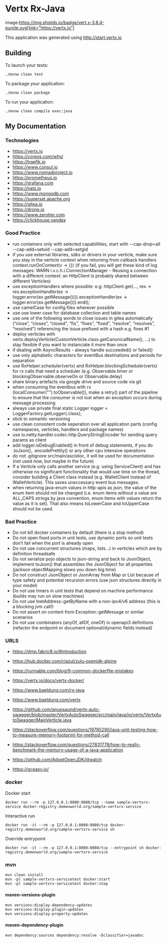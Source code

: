 # Vertx Rx-Java

image:https://img.shields.io/badge/vert.x-3.8.4-purple.svg[link="https://vertx.io"]

This application was generated using http://start.vertx.io

## Building

To launch your tests:
```
./mvnw clean test
```

To package your application:
```
./mvnw clean package
```

To run your application:
```
./mvnw clean compile exec:java
```

## My Documentation

### Technologies
* https://vertx.io
* https://coreos.com/why/
* https://traefik.io
* https://www.consul.io
* https://www.nomadproject.io
* https://prometheus.io
* https://grafana.com
* https://nats.io
* https://www.mongodb.com
* https://superset.apache.org
* https://gitea.io
* https://drone.io
* https://www.zerotier.com
* https://clickhouse.yandex

### Good Practice
* run containers only with selected capabillities, start with --cap-drop=all --cap-add=setuid --cap-add=setgid
* if you use external libraries, sdks or drivers in your verticle, make sure you stay in the verticle context when returning from callback handlers context.runOnContext(v -> {}) (if you fail, you will get these kind of log messages: WARN i.v.c.h.i.ConnectionManager - Reusing a connection with a different context: an HttpClient is probably shared between different Verticles)
* use exceptionHandlers where possible: e.g: httpClient.get(..., res -> res.exceptionHandler(ex -> logger.error(ex.getMessage()))).exceptionHandler(ex -> logger.error(ex.getMessage())).end();
* use camelCase for config files wherever possible
* use use lower case for database collection and table names
* use one of the following words to close issues in gitea automatically (“close”, “closes”, “closed”, “fix”, “fixes”, “fixed”, “resolve”, “resolves”, “resolved”) referencing the issue prefixed with a hash e.g. fixes #1
* deploy verticles with vertx.deployVerticle(CustomVerticle.class.getCanonicalName(), ...) to stay flexible if you want to instanciate it more than once
* if dealing with AsyncResults - always handle succeeded() or failed()
* use only alphabetic characters for eventBus destinations and periods for separation
* use RxHelper.scheduler(vertx) and RxHelper.blockingScheduler(vertx) for rx calls that need a scheduler (e.g. Observable.timer or blockingObservable.observeOn or Observable.delay)
* share binary artefacts via google drive and source code via git
* when consuming the eventbus with rx (localConsumer("").toObservable()), make a retry() part of the pipeline to ensure that the consumer is not lost when an exception occurs during message processing
* always use private final static Logger logger = LoggerFactory.getLogger(<classname>.class);
* stick to semantic versioning
* use clean consistent code seperation over all application parts (config namespaces, verticles, handlers and package names)
* use io.netty.handler.codec.http.QueryStringEncoder for sending query params as client
* add logger.isDebugEnabled() in front of debug statements, if you do .toJson(), .encodePrettily() or any other cpu intensive operations
* do not .gitignore src/main/asciidoc, it will be used for documentation (not used now, but maybe in the future)
* If a Verticle only calls another service (e.g. using ServiceClient) and has otherwise no significant functionality that would use time on the thread, consider building a Client class instead (e.g. WalletClient instead of WalletVerticle). This saves uneccessary event bus messages.
* when returning java-enum values in http-apis as json, the value of the enum item should not be changed (i.e. enum items without a value are ALL_CAPS strings by java convention, enum items with values return the value as it is set). That also means toLowerCase and toUpperCase should not be used.

### Bad Practice
* Do not kill docker containers by default (there is a stop method)
* Do not open fixed ports in unit tests, use dynamic ports so unit tests don’t fail when the port is already open
* Do not use concurrent structures (maps, lists…) in verticles which are by definition threadsafe
* Do not serialize pojo objects to json-string and back to JsonObject, implement toJson() that assembles the JsonObject for all properties (jackson objectMapping slows you down big time)
* Do not construct JsonObject or JsonArray from Map or List because of type safety and potential recursion errors (use json structures directly in your model)
* Do not use timers in unit tests that depend on machine performance (builds may run on slow machines)
* Do not use InetAddress::getByName with a non-ipv4/v6 address (this is a blocking jvm call!)
* Do not assert on content from Exception::getMessage or similar scenarios
* Do not use combinators (anyOf, allOf, oneOf) in openapi3 definitions (refactor the endpoint or document optional/dynamic fields instead)

### URLS
* https://dmp.fabric8.io/#introduction
* https://hub.docker.com/r/azul/zulu-openjdk-alpine
* https://runnable.com/blog/9-common-dockerfile-mistakes
* https://vertx.io/docs/vertx-docker/
* https://www.baeldung.com/rx-java
* https://www.baeldung.com/vertx
* https://github.com/anupsaund/vertx-auto-swagger/blob/master/VertxAutoSwagger/src/main/java/io/vertx/VertxAutoSwagger/MainVerticle.java

* https://stackoverflow.com/questions/19785290/java-unit-testing-how-to-measure-memory-footprint-for-method-call
* https://stackoverflow.com/questions/27831778/how-to-really-benchmark-the-memory-usage-of-a-java-application
* https://github.com/AdoptOpenJDK/jitwatch
* https://gceasy.io/

### docker

Docker start
```
docker run --rm -p 127.0.0.1:8080:8080/tcp --name sample-vertxrx-service docker-registry.demonworld.org/sample-vertxrx-service
```
Interactive run
```
docker run -it --rm -p 127.0.0.1:8080:8080/tcp docker-registry.demonworld.org/sample-vertxrx-service sh
```
Override entrypoint
```
docker run -it --rm -p 127.0.0.1:8080:8080/tcp --entrypoint sh docker-registry.demonworld.org/sample-vertxrx-service
```

### mvn
```
mvn clean install
mvn -pl sample-vertxrx-servicetest docker:start
mvn -pl sample-vertxrx-servicetest docker:stop
```

#### maven-versions-plugin
```
mvn versions:display-dependency-updates
mvn versions:display-plugin-updates
mvn versions:display-property-updates
```
#### maven-dependency-plugin
```
mvn dependency:sources dependency:resolve -Dclassifier=javadoc
